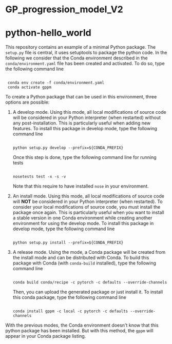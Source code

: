 # GP_progression_model_V2

# python-hello_world

This repository contains an example of a minimal Python package.
The `setup.py` file is central, it uses setuptools to package the python code.
In the following we consider that the Conda environment described in the `conda/environment.yaml` file has been created and activated.
To do so, type the following command line

 ```console

  conda env create -f conda/environment.yaml
  conda activate gppm

 ```

To create a Python package that can be used in this environment, three options are possible:

1. A develop mode.
   Using this mode, all local modifications of source code will be considered in your Python interpreter (when restarted) without any post-installation.
   This is particularly useful when adding new features.
   To install this package in develop mode, type the following command line

   ```console

   python setup.py develop --prefix=${CONDA_PREFIX}

   ```

   Once this step is done, type the following command line for running tests

   ```console

   nosetests test -x -s -v

   ```

   Note that this require to have installed `nose` in your environment.

2. An install mode.
   Using this mode, all local modifications of source code will **NOT** be considered in your Python interpreter (when restarted).
   To consider your local modifications of source code, you must install the package once again.
   This is particularly useful when you want to install a stable version in one Conda environment while creating another environment for using the develop mode.
   To install this package in develop mode, type the following command line

   ```console

   python setup.py install --prefix=${CONDA_PREFIX}

   ```

3. A release mode.
   Using the mode, a Conda package will be created from the install mode and can be distributed with Conda.
   To build this package with Conda (with `conda-build` installed), type the following command line

   ```console

   conda build conda/recipe -c pytorch -c defaults --override-channels

   ```

   Then, you can upload the generated package or just install it.
   To install this conda package, type the following command line
   
   ```console

   conda install gppm -c local -c pytorch -c defaults --override-channels

   ```


  With the previous modes, the Conda environment doesn't know that this python package has been installed.
  But with this method, the `gppm` will appear in your Conda package listing.
